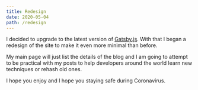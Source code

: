 ```yaml
---
title: Redesign
date: 2020-05-04
path: /redesign
---
```


I decided to upgrade to the latest version of [Gatsby.js](https://gatsbyjs.org).  With that I began a redesign of the site to make it even more minimal than before.

My main page will just list the details of the blog and I am going to attempt to be practical with my posts to help developers around the world learn new techniques or rehash old ones.

I hope you enjoy and I hope you staying safe during Coronavirus.
